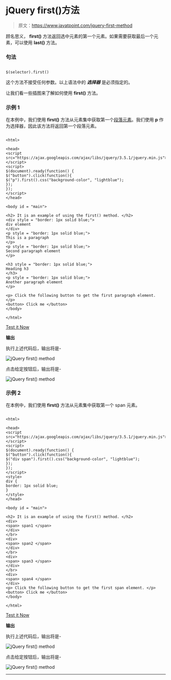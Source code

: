 # jQuery first()方法

> 原文：<https://www.javatpoint.com/jquery-first-method>

顾名思义， **first()** 方法返回选中元素的第一个元素。如果需要获取最后一个元素，可以使用 **last()** 方法。

### 句法

```

$(selector).first()

```

这个方法不接受任何参数。以上语法中的 ***选择器*** 是必须指定的。

让我们看一些插图来了解如何使用 **first()** 方法。

### 示例 1

在本例中，我们使用 **first()** 方法从元素集中获取第一个[段落元素](https://www.javatpoint.com/html-paragraph)。我们使用 **p** 作为选择器，因此该方法将返回第一个段落元素。

```

<html>

<head>
<script src="https://ajax.googleapis.com/ajax/libs/jquery/3.5.1/jquery.min.js"> </script>
<script>
$(document).ready(function() {
$("button").click(function(){
$("p").first().css("background-color", "lightblue");
});
});
</script>
</head>

<body id = "main">

<h2> It is an example of using the first() method. </h2>
<div style = "border: 1px solid blue;">
div element
</div>
<p style = "border: 1px solid blue;">
This is a paragraph
</p>
<p style = "border: 1px solid blue;">
Second paragraph element
</p>

<h3 style = "border: 1px solid blue;">
Heading h3
</h3>
<p style = "border: 1px solid blue;">
Another paragraph element
</p>

<p> Click the following button to get the first paragraph element. </p>
<button> Click me </button>
</body>

</html>

```

[Test it Now](https://www.javatpoint.com/oprweb/test.jsp?filename=jquery-first-method1)

**输出**

执行上述代码后，输出将是-

![jQuery first() method](img/995919a2de1cd30e4316027125863172.png)

点击给定按钮后，输出将是-

![jQuery first() method](img/68b4f8a2950e72c9ab72f687d02349ac.png)

### 示例 2

在本例中，我们使用 **first()** 方法从元素集中获取第一个 span 元素。

```

<html>

<head>
<script src="https://ajax.googleapis.com/ajax/libs/jquery/3.5.1/jquery.min.js"> </script>
<script>
$(document).ready(function() {
$("button").click(function(){
$("div span").first().css("background-color", "lightblue");
});
});
</script>
<style>
div {
border: 1px solid blue;
}
</style>
</head>

<body id = "main">

<h2> It is an example of using the first() method. </h2>
<div>
<span> span1 </span>
</div>
</br>
<div>
<span> span2 </span>
</div>
</br>
<div>
<span> span3 </span>
</div>
</br>
<div>
<span> span4 </span>
</div>
<p> Click the following button to get the first span element. </p>
<button> Click me </button>
</body>

</html>

```

[Test it Now](https://www.javatpoint.com/oprweb/test.jsp?filename=jquery-first-method2)

**输出**

执行上述代码后，输出将是-

![jQuery first() method](img/bb1db97ecc2738ec1de011fa4d249d7c.png)

点击给定按钮后，输出将是-

![jQuery first() method](img/a55866608248c8f3e3f33cf06acd3f34.png)

* * *